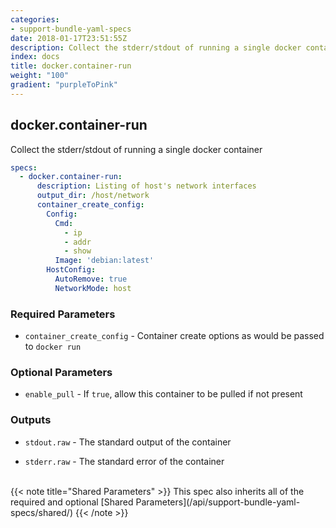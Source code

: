 ```yaml
---
categories:
- support-bundle-yaml-specs
date: 2018-01-17T23:51:55Z
description: Collect the stderr/stdout of running a single docker container
index: docs
title: docker.container-run
weight: "100"
gradient: "purpleToPink"
---
```


## docker.container-run

Collect the stderr/stdout of running a single docker container


```yaml
specs:
  - docker.container-run:
      description: Listing of host's network interfaces
      output_dir: /host/network
      container_create_config:
        Config:
          Cmd:
            - ip
            - addr
            - show
          Image: 'debian:latest'
        HostConfig:
          AutoRemove: true
          NetworkMode: host
```


### Required Parameters


- `container_create_config` - Container create options as would be passed to `docker run`



### Optional Parameters


- `enable_pull` - If `true`, allow this container to be pulled if not present



### Outputs

    
- `stdout.raw` - The standard output of the container

- `stderr.raw` - The standard error of the container


<br>
{{< note title="Shared Parameters" >}}
This spec also inherits all of the required and optional [Shared Parameters](/api/support-bundle-yaml-specs/shared/)
{{< /note >}}

    